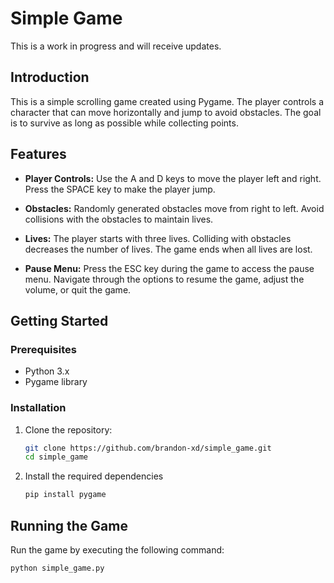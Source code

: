 # Simple Game
This is a work in progress and will receive updates.

## Introduction

This is a simple scrolling game created using Pygame. The player controls a character that can move horizontally and jump to avoid obstacles. The goal is to survive as long as possible while collecting points.

## Features

- **Player Controls:** Use the A and D keys to move the player left and right. Press the SPACE key to make the player jump.

- **Obstacles:** Randomly generated obstacles move from right to left. Avoid collisions with the obstacles to maintain lives.

- **Lives:** The player starts with three lives. Colliding with obstacles decreases the number of lives. The game ends when all lives are lost.

- **Pause Menu:** Press the ESC key during the game to access the pause menu. Navigate through the options to resume the game, adjust the volume, or quit the game.

## Getting Started

### Prerequisites

- Python 3.x
- Pygame library

### Installation

1. Clone the repository:

   ```bash
   git clone https://github.com/brandon-xd/simple_game.git
   cd simple_game

2. Install the required dependencies

   ```bash
   pip install pygame

## Running the Game

Run the game by executing the following command:

   ```bash
   python simple_game.py

